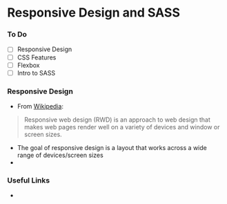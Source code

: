 # Responsive Design and SASS

### To Do
- [ ] Responsive Design
- [ ] CSS Features
- [ ] Flexbox
- [ ] Intro to SASS

### Responsive Design
* From [Wikipedia](https://en.wikipedia.org/wiki/Responsive_web_design):
> Responsive web design (RWD) is an approach to web design that makes web pages render well on a variety of devices and window or screen sizes.
* The goal of responsive design is a layout that works across a wide range of devices/screen sizes
* 

### Useful Links
* []()
